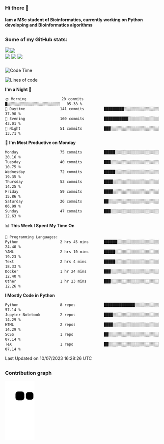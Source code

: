 ### Hi there 👋
#### Iam a MSc student of Bioinformatics, currently working on Python developing and Bioinformatics algorithms

##
### Some of my GitHub stats:

<div>
  <a href="https://github.com/AdrianoSilva19/AdrianoSilva19">
    <img heigth="180" align="left" src="https://github-readme-stats.vercel.app/api?username=AdrianoSilva19&count_private=true&include_all_comits=true&show_icons=true&theme=dracula" />
    <img heigth="180" align="center" src="https://github-readme-stats.vercel.app/api/top-langs/?username=AdrianoSilva19&langs_count=3&theme=dracula" />
  </a>
</div>

<div style="display:inline_block">
  <img align="center" heigth="30" width="30" src="https://cdn.jsdelivr.net/gh/devicons/devicon/icons/python/python-plain.svg" />
  <img align="center" heigth="30" width="30" src="https://cdn.jsdelivr.net/gh/devicons/devicon/icons/r/r-original.svg" />
  <img align="center" heigth="35" width="35" src="https://cdn.jsdelivr.net/gh/devicons/devicon/icons/neo4j/neo4j-original.svg" />
</div>

##

<!--START_SECTION:waka-->
![Code Time](http://img.shields.io/badge/Code%20Time-313%20hrs%2034%20mins-blue)

![Lines of code](https://img.shields.io/badge/From%20Hello%20World%20I%27ve%20Written-3.9%20million%20lines%20of%20code-blue)

**I'm a Night 🦉** 

```text
🌞 Morning                20 commits          █░░░░░░░░░░░░░░░░░░░░░░░░   05.38 % 
🌆 Daytime                141 commits         █████████░░░░░░░░░░░░░░░░   37.90 % 
🌃 Evening                160 commits         ███████████░░░░░░░░░░░░░░   43.01 % 
🌙 Night                  51 commits          ███░░░░░░░░░░░░░░░░░░░░░░   13.71 % 
```
📅 **I'm Most Productive on Monday** 

```text
Monday                   75 commits          █████░░░░░░░░░░░░░░░░░░░░   20.16 % 
Tuesday                  40 commits          ███░░░░░░░░░░░░░░░░░░░░░░   10.75 % 
Wednesday                72 commits          █████░░░░░░░░░░░░░░░░░░░░   19.35 % 
Thursday                 53 commits          ████░░░░░░░░░░░░░░░░░░░░░   14.25 % 
Friday                   59 commits          ████░░░░░░░░░░░░░░░░░░░░░   15.86 % 
Saturday                 26 commits          ██░░░░░░░░░░░░░░░░░░░░░░░   06.99 % 
Sunday                   47 commits          ███░░░░░░░░░░░░░░░░░░░░░░   12.63 % 
```


📊 **This Week I Spent My Time On** 

```text
💬 Programming Languages: 
Python                   2 hrs 45 mins       ██████░░░░░░░░░░░░░░░░░░░   24.40 % 
YAML                     2 hrs 10 mins       █████░░░░░░░░░░░░░░░░░░░░   19.23 % 
Text                     2 hrs 4 mins        █████░░░░░░░░░░░░░░░░░░░░   18.33 % 
Docker                   1 hr 24 mins        ███░░░░░░░░░░░░░░░░░░░░░░   12.40 % 
Other                    1 hr 23 mins        ███░░░░░░░░░░░░░░░░░░░░░░   12.26 % 
```

**I Mostly Code in Python** 

```text
Python                   8 repos             ██████████████░░░░░░░░░░░   57.14 % 
Jupyter Notebook         2 repos             ████░░░░░░░░░░░░░░░░░░░░░   14.29 % 
HTML                     2 repos             ████░░░░░░░░░░░░░░░░░░░░░   14.29 % 
SCSS                     1 repo              ██░░░░░░░░░░░░░░░░░░░░░░░   07.14 % 
TeX                      1 repo              ██░░░░░░░░░░░░░░░░░░░░░░░   07.14 % 
```




 Last Updated on 10/07/2023 16:28:26 UTC
<!--END_SECTION:waka-->

##

### Contribution graph

![snake svg](https://github.com/AdrianoSilva19/AdrianoSilva19/blob/output/github-contribution-grid-snake.svg)







<!--

Here are some ideas to get you started:

- 🔭 I’m currently working on ...
- 🌱 I’m currently learning ...
- 👯 I’m looking to collaborate on ...
- 🤔 I’m looking for help with ...
- 💬 Ask me about ...
- 📫 How to reach me: ...
- 😄 Pronouns: ...
- ⚡ Fun fact: ...
-->
